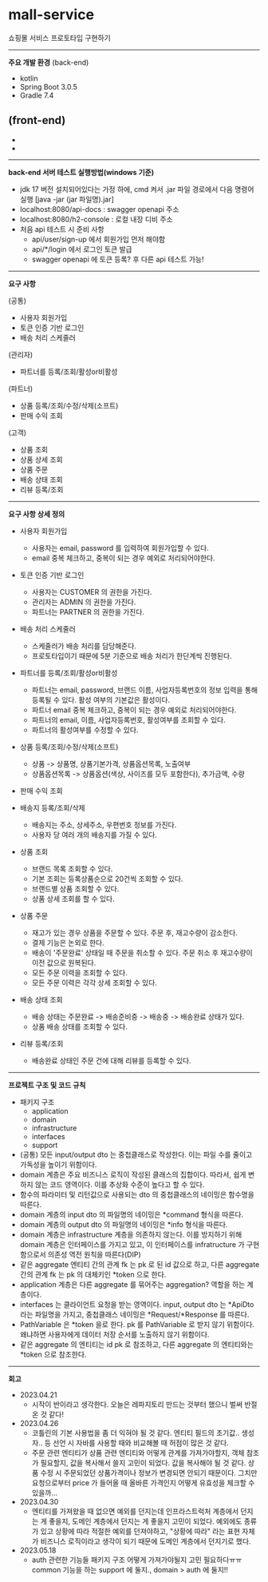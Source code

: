 # mall-service
쇼핑몰 서비스 프로토타입 구현하기

---
**주요 개발 환경**
(back-end)
- kotlin
- Spring Boot 3.0.5
- Gradle 7.4

(front-end)
-
-
-

---
**back-end 서버 테스트 실행방법(windows 기준)**
- jdk 17 버전 설치되어있다는 가정 하에, cmd 켜서 .jar 파일 경로에서 다음 명령어 실행 [java -jar (jar 파일명).jar]
- localhost:8080/api-docs : swagger openapi 주소
- localhost:8080/h2-console : 로컬 내장 디비 주소
- 처음 api 테스트 시 준비 사항
  - api/user/sign-up 에서 회원가입 먼저 해야함  
  - api/*/login 에서 로그인 토큰 발급
  - swagger openapi 에 토큰 등록? 후 다른 api 테스트 가능!

-------------------------

**요구 사항**

(공통)
- 사용자 회원가입
- 토큰 인증 기반 로그인
- 배송 처리 스케줄러

(관리자)
- 파트너를 등록/조회/활성or비활성

(파트너)
- 상품 등록/조회/수정/삭제(소프트)
- 판매 수익 조회

(고객)
- 상품 조회
- 상품 상세 조회
- 상품 주문
- 배송 상태 조회
- 리뷰 등록/조회

-------------------------
**요구 사항 상세 정의**

- 사용자 회원가입
  - 사용자는 email, password 를 입력하여 회원가입할 수 있다.
  - email 중복 체크하고, 중복이 되는 경우 예외로 처리되어야한다.
- 토큰 인증 기반 로그인
  - 사용자는 CUSTOMER 의 권한을 가진다.
  - 관리자는 ADMIN 의 권한을 가진다.
  - 파트너는 PARTNER 의 권한을 가진다.
- 배송 처리 스케줄러
  - 스케줄러가 배송 처리를 담당해준다.
  - 프로토타입이기 때문에 5분 기준으로 배송 처리가 한단계씩 진행된다.

- 파트너를 등록/조회/활성or비활성
  - 파트너는 email, password, 브랜드 이름, 사업자등록번호의 정보 입력을 통해 등록될 수 있다. 활성 여부의 기본값은 활성이다.
  - 파트너 email 중복 체크하고, 중복이 되는 경우 예외로 처리되어야한다.
  - 파트너의 email, 이름, 사업자등록번호, 활성여부를 조회할 수 있다.
  - 파트너의 활성여부를 수정할 수 있다.
- 상품 등록/조회/수정/삭제(소프트)
  - 상품 -> 상품명, 상품기본가격, 상품옵션목록, 노출여부
  - 상품옵션목록 -> 상품옵션(색상, 사이즈를 모두 포함한다), 추가금액, 수량
- 판매 수익 조회

- 배송지 등록/조회/삭제
  - 배송지는 주소, 상세주소, 우편번호 정보를 가진다.
  - 사용자 당 여러 개의 배송지를 가질 수 있다.
- 상품 조회
  - 브랜드 목록 조회할 수 있다.
  - 기본 조회는 등록상품순으로 20건씩 조회할 수 있다.
  - 브랜드별 상품 조회할 수 있다.
  - 상품 상세 조회를 할 수 있다.
- 상품 주문
  - 재고가 있는 경우 상품을 주문할 수 있다. 주문 후, 재고수량이 감소한다.
  - 결제 기능은 논외로 한다.
  - 배송이 '주문완료' 상태일 때 주문을 취소할 수 있다. 주문 취소 후 재고수량이 이전 값으로 원복된다.
  - 모든 주문 이력을 조회할 수 있다.
  - 모든 주문 이력은 각각 상세 조회할 수 있다.
- 배송 상태 조회
  - 배송 상태는 주문완료 -> 배송준비중 -> 배송중 -> 배송완료 상태가 있다.
  - 상품 배송 상태를 조회할 수 있다.
- 리뷰 등록/조회
  - 배송완료 상태인 주문 건에 대해 리뷰를 등록할 수 있다.
-------------------------
**프로젝트 구조 및 코드 규칙**
- 패키지 구조
  - application
  - domain
  - infrastructure
  - interfaces
  - support
- (공통) 모든 input/output dto 는 중첩클래스로 작성한다. 이는 파일 수를 줄이고 가독성을 높이기 위함이다.
- domain 계층은 주요 비즈니스 로직이 작성된 클래스의 집합이다. 따라서, 쉽게 변하지 않는 코드 영역이다. 이를 추상화 수준이 높다고 할 수 있다.
- 함수의 파라미터 및 리턴값으로 사용되는 dto 의 중첩클래스의 네이밍은 함수명을 따른다.
- domain 계층의 input dto 의 파일명의 네이밍은 *command 형식을 따른다.
- domain 계층의 output dto 의 파일명의 네이밍은 *info 형식을 따른다.
- domain 계층은 infrastructure 계층을 의존하지 않는다. 이를 방지하기 위해 domain 계층은 인터페이스를 가지고 있고, 이 인터페이스를 infratructure 가 구현함으로서 의존성 역전 원칙을 따른다(DIP)
- 같은 aggregate 엔티티 간의 관계 fk 는 pk 로 된 id 값으로 하고, 다른 aggregate 간의 관계 fk 는 pk 의 대체키인 *token 으로 한다.
- application 계층은 다른 aggregate 를 묶어주는 aggregation? 역할을 하는 계층이다.
- interfaces 는 클라이언트 요청을 받는 영역이다. input, output dto 는 *ApiDto 라는 파일명을 가지고, 중첩클래스 네이밍은 *Request/*Response 를 따른다.
- PathVariable 은 *token 을로 한다. pk 를 PathVariable 로 받지 않기 위함이다. 왜냐하면 사용자에게 데이터 저장 순서를 노출하지 않기 위함이다.
- 같은 aggregate 의 엔티티는 id pk 로 참조하고, 다른 aggregate 의 엔티티와는 *token 으로 참조한다.

-------------------------
**회고**
- 2023.04.21
  - 시작이 반이라고 생각한다. 오늘은 레파지토리 만드는 것부터 했으니 벌써 반절 온 것 같다!
- 2023.04.26
  - 코틀린의 기본 사용법을 좀 더 익혀야 될 것 같다. 엔티티 필드의 초기값.. 생성자.. 등 선언 시 자바를 사용할 때와 비교해볼 때 허점이 많은 것 같다.
  - 주문 관련 엔티티가 상품 관련 엔티티와 어떻게 관계를 가져가야할지, 객체 참조가 필요할지, 값을 복사해서 쓸지 고민이 되었다. 값을 복사해야 될 것 같다. 상품 수정 시 주문되었던 상품가격이나 정보가 변경되면 안되기 때문이다. 그치만 요청으로부터 price 가 들어올 때 올바른 가격인지 어떻게 유효성을 체크할 수 있을까...
- 2023.04.30
  - 엔티티를 가져왔을 때 없으면 예외를 던지는데 인프라스트럭처 계층에서 던지는 게 좋을지, 도메인 계층에서 던지는 게 좋을지 고민이 되었다. 예외에도 종류가 있고 상황에 따라 적절한 예외를 던져야하고, "상황에 따라" 라는 표현 자체가 비즈니스 로직이라고 생각이 되기 때문에 도메인 계층에서 던지기로 했다.
- 2023.05.18
  - auth 관련한 기능들 패키지 구조 어떻게 가져가야될지 고민 필요하다ㅠㅠ common 기능을 하는 support 에 둘지., domain > auth 에 둘지!!   
